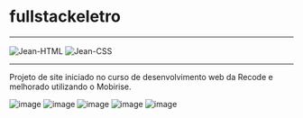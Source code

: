 # fullstackeletro
<hr>
<div style="display: inline_block">
<img align="center" title="HTML" alt="Jean-HTML" src="https://img.shields.io/badge/HTML5-E34F26?style=for-the-badge&logo=html5&logoColor=white">
<img align="center" title="CSS" alt="Jean-CSS" src="https://img.shields.io/badge/CSS3-563D7C?style=for-the-badge&logo=css3&logoColor=white">
</div>
<hr>
Projeto de site iniciado no curso de desenvolvimento web da Recode e melhorado utilizando o Mobirise.


![image](https://user-images.githubusercontent.com/23384348/166516123-dbbfe057-ed69-4ef8-a97f-c03f2f35ba90.png)
![image](https://user-images.githubusercontent.com/23384348/166516223-8572aca8-3577-4e34-8a8d-ad301c5b4404.png)
![image](https://user-images.githubusercontent.com/23384348/166516344-22f24e47-9c5c-4c6f-852c-7dcdc8e3bd5a.png)
![image](https://user-images.githubusercontent.com/23384348/166516635-cb176a52-1970-4942-a4fd-a26be657a34b.png)
![image](https://user-images.githubusercontent.com/23384348/166516749-9baf6fb3-08fb-41e9-ae47-3f35469dfc5c.png)

